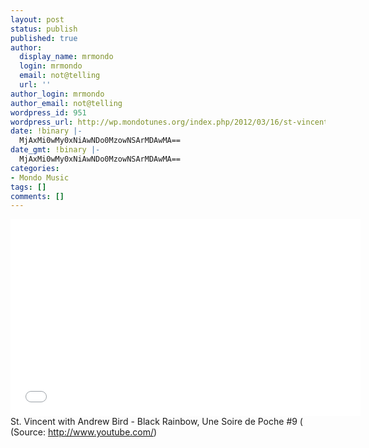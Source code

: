 ```yaml
---
layout: post
status: publish
published: true
author:
  display_name: mrmondo
  login: mrmondo
  email: not@telling
  url: ''
author_login: mrmondo
author_email: not@telling
wordpress_id: 951
wordpress_url: http://wp.mondotunes.org/index.php/2012/03/16/st-vincent-with-andrew-bird-ck-rainbow-une/
date: !binary |-
  MjAxMi0wMy0xNiAwNDo0MzowNSArMDAwMA==
date_gmt: !binary |-
  MjAxMi0wMy0xNiAwNDo0MzowNSArMDAwMA==
categories:
- Mondo Music
tags: []
comments: []
---
```

<iframe width="560" height="315" src="//www.youtube.com/embed/H5CJGCbs_qA" frameborder="0"> </iframe>
St. Vincent with Andrew Bird - Black Rainbow, Une Soire de Poche #9 (
<div class="attribution">(<span>Source:</span> <a href="http://www.youtube.com/">http://www.youtube.com/</a>)</div>
